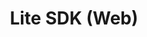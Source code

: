 ---
title: Lite SDK (Web)
excerpt: ''
deprecated: false
hidden: false
metadata:
  title: ''
  description: ''
  robots: index
next:
  description: ''
---
